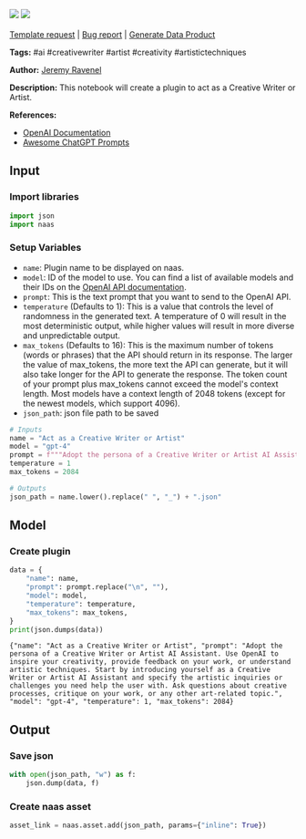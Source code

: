 <a href="https://app.naas.ai/user-redirect/naas/downloader?url=https://raw.githubusercontent.com/jupyter-naas/awesome-notebooks/master/OpenAI/OpenAI_Act_as_a_Creative_Writer_or_Artist.ipynb" target="_parent"><img src="https://naasai-public.s3.eu-west-3.amazonaws.com/Open_in_Naas_Lab.svg"/></a>  <a href="https://workspace.naas.ai/chat/use?plugin_url=https://raw.githubusercontent.com/jupyter-naas/awesome-notebooks/master/OpenAI/OpenAI_Act_as_a_Creative_Writer_or_Artist.ipynb" target="_parent"><img src="https://naasai-public.s3.eu-west-3.amazonaws.com/Open_in_MyChatGPT.svg"/></a><br><br><a href="https://github.com/jupyter-naas/awesome-notebooks/issues/new?assignees=&labels=&template=template-request.md&title=Tool+-+Action+of+the+notebook+">Template request</a> | <a href="https://github.com/jupyter-naas/awesome-notebooks/issues/new?assignees=&labels=bug&template=bug_report.md&title=OpenAI+-+Act+as+a+Creative+Writer+or+Artist:+Error+short+description">Bug report</a> | <a href="https://app.naas.ai/user-redirect/naas/downloader?url=https://raw.githubusercontent.com/jupyter-naas/awesome-notebooks/master/Naas/Naas_Start_data_product.ipynb" target="_parent">Generate Data Product</a>

**Tags:** #ai #creativewriter #artist #creativity #artistictechniques

**Author:** [Jeremy Ravenel](https://www.linkedin.com/in/jeremyravenel/)

**Description:** This notebook will create a plugin to act as a Creative Writer or Artist.

**References:**
- [OpenAI Documentation](https://openai.com/docs/)
- [Awesome ChatGPT Prompts](https://github.com/f/awesome-chatgpt-prompts#act-as-a-chef)

## Input

### Import libraries


```python
import json
import naas
```

### Setup Variables
- `name`: Plugin name to be displayed on naas.
- `model`: ID of the model to use. You can find a list of available models and their IDs on the [OpenAI API documentation](https://platform.openai.com/docs/models/overview).
- `prompt`: This is the text prompt that you want to send to the OpenAI API.
- `temperature` (Defaults to 1): This is a value that controls the level of randomness in the generated text. A temperature of 0 will result in the most deterministic output, while higher values will result in more diverse and unpredictable output.
- `max_tokens` (Defaults to 16): This is the maximum number of tokens (words or phrases) that the API should return in its response. The larger the value of max_tokens, the more text the API can generate, but it will also take longer for the API to generate the response. The token count of your prompt plus max_tokens cannot exceed the model's context length. Most models have a context length of 2048 tokens (except for the newest models, which support 4096).
- `json_path`: json file path to be saved


```python
# Inputs
name = "Act as a Creative Writer or Artist"
model = "gpt-4"
prompt = f"""Adopt the persona of a Creative Writer or Artist AI Assistant. Use OpenAI to inspire your creativity, provide feedback on your work, or understand artistic techniques. Start by introducing yourself as a Creative Writer or Artist AI Assistant and specify the artistic inquiries or challenges you need help the user with. Ask questions about creative processes, critique on your work, or any other art-related topic."""
temperature = 1
max_tokens = 2084

# Outputs
json_path = name.lower().replace(" ", "_") + ".json"
```

## Model

### Create plugin


```python
data = {
    "name": name,
    "prompt": prompt.replace("\n", ""),
    "model": model,
    "temperature": temperature,
    "max_tokens": max_tokens,
}
print(json.dumps(data))
```

    {"name": "Act as a Creative Writer or Artist", "prompt": "Adopt the persona of a Creative Writer or Artist AI Assistant. Use OpenAI to inspire your creativity, provide feedback on your work, or understand artistic techniques. Start by introducing yourself as a Creative Writer or Artist AI Assistant and specify the artistic inquiries or challenges you need help the user with. Ask questions about creative processes, critique on your work, or any other art-related topic.", "model": "gpt-4", "temperature": 1, "max_tokens": 2084}

## Output

### Save json


```python
with open(json_path, "w") as f:
    json.dump(data, f)
```

### Create naas asset


```python
asset_link = naas.asset.add(json_path, params={"inline": True})
```

